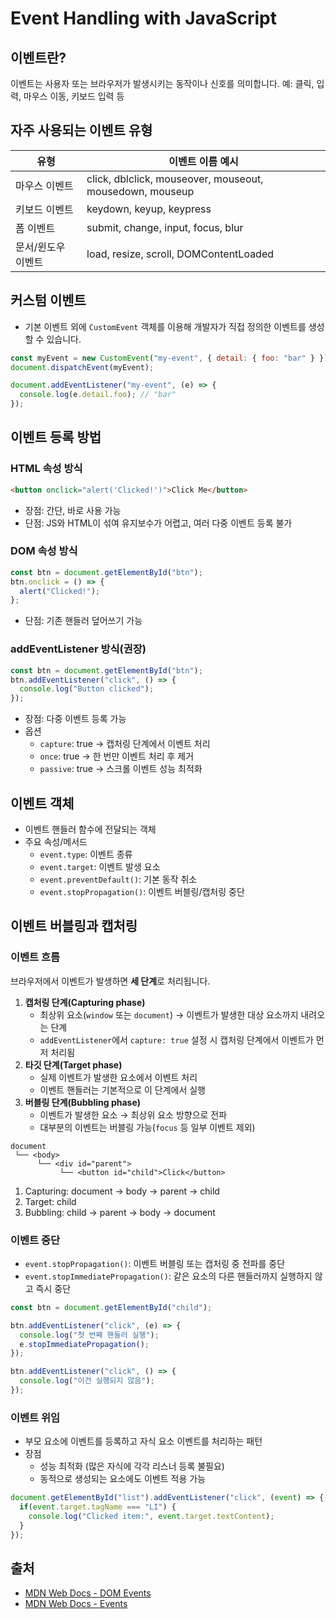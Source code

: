 # Event Handling with JavaScript
## 이벤트란?

이벤트는 사용자 또는 브라우저가 발생시키는 동작이나 신호를 의미합니다. 예: 클릭, 입력, 마우스 이동, 키보드 입력 등
## 자주 사용되는 이벤트 유형
|유형|이벤트 이름 예시|
|---|---|
|마우스 이벤트|click, dblclick, mouseover, mouseout, mousedown, mouseup|
|키보드 이벤트|keydown, keyup, keypress|
|폼 이벤트|submit, change, input, focus, blur|
|문서/윈도우 이벤트|load, resize, scroll, DOMContentLoaded
## 커스텀 이벤트
- 기본 이벤트 외에 `CustomEvent` 객체를 이용해 개발자가 직접 정의한 이벤트를 생성할 수 있습니다.

```js
const myEvent = new CustomEvent("my-event", { detail: { foo: "bar" } });
document.dispatchEvent(myEvent);

document.addEventListener("my-event", (e) => {
  console.log(e.detail.foo); // "bar"
});
```

## 이벤트 등록 방법

### HTML 속성 방식
```html
<button onclick="alert('Clicked!')">Click Me</button>
```
- 장점: 간단, 바로 사용 가능
- 단점: JS와 HTML이 섞여 유지보수가 어렵고, 여러 다중 이벤트 등록 불가
### DOM 속성 방식
```js
const btn = document.getElementById("btn");
btn.onclick = () => {
  alert("Clicked!");
};
```
- 단점: 기존 핸들러 덮어쓰기 가능
### addEventListener 방식(권장)
```js
const btn = document.getElementById("btn");
btn.addEventListener("click", () => {
  console.log("Button clicked");
});
```
- 장점: 다중 이벤트 등록 가능
- 옵션
	- `capture`: true → 캡처링 단계에서 이벤트 처리
	- `once`: true → 한 번만 이벤트 처리 후 제거
	- `passive`: true → 스크롤 이벤트 성능 최적화
## 이벤트 객체
- 이벤트 핸들러 함수에 전달되는 객체
- 주요 속성/메서드
	- `event.type`: 이벤트 종류
	- `event.target`: 이벤트 발생 요소
	- `event.preventDefault()`: 기본 동작 취소
	- `event.stopPropagation()`: 이벤트 버블링/캡처링 중단
## 이벤트 버블링과 캡처링

### 이벤트 흐름
브라우저에서 이벤트가 발생하면 **세 단계**로 처리됩니다.
1. **캡처링 단계(Capturing phase)**
    - 최상위 요소(`window` 또는 `document`) → 이벤트가 발생한 대상 요소까지 내려오는 단계
    - `addEventListener`에서 `capture: true` 설정 시 캡처링 단계에서 이벤트가 먼저 처리됨
2. **타깃 단계(Target phase)**
    - 실제 이벤트가 발생한 요소에서 이벤트 처리
    - 이벤트 핸들러는 기본적으로 이 단계에서 실행
3. **버블링 단계(Bubbling phase)**
    - 이벤트가 발생한 요소 → 최상위 요소 방향으로 전파
    - 대부분의 이벤트는 버블링 가능(`focus` 등 일부 이벤트 제외)

```text
document
 └── <body>
      └── <div id="parent">
           └── <button id="child">Click</button>
```
1. Capturing: document → body → parent → child
2. Target: child
3. Bubbling: child → parent → body → document
### 이벤트 중단
- `event.stopPropagation()`: 이벤트 버블링 또는 캡처링 중 전파를 중단
- `event.stopImmediatePropagation()`: 같은 요소의 다른 핸들러까지 실행하지 않고 즉시 중단

```js
const btn = document.getElementById("child");

btn.addEventListener("click", (e) => {
  console.log("첫 번째 핸들러 실행");
  e.stopImmediatePropagation();
});

btn.addEventListener("click", () => {
  console.log("이건 실행되지 않음");
});
```
### 이벤트 위임
- 부모 요소에 이벤트를 등록하고 자식 요소 이벤트를 처리하는 패턴
- 장점
	- 성능 최적화 (많은 자식에 각각 리스너 등록 불필요)
	- 동적으로 생성되는 요소에도 이벤트 적용 가능
```js
document.getElementById("list").addEventListener("click", (event) => {
  if(event.target.tagName === "LI") {
    console.log("Clicked item:", event.target.textContent);
  }
});
```

## 출처
- [MDN Web Docs - DOM Events](https://developer.mozilla.org/en-US/docs/Web/API/Document_Object_Model/Events)
- [MDN Web Docs - Events](https://developer.mozilla.org/en-US/docs/Learn_web_development/Core/Scripting/Events#Event_handler_properties)